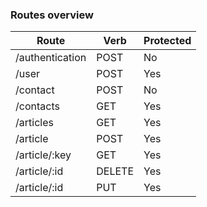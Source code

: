 ### Routes overview



| Route                 | Verb   | Protected |
|-----------------------|--------|-----------|
| /authentication       | POST   | No        |
| /user                 | POST   | Yes       |
| /contact              | POST   | No        |
| /contacts             | GET    | Yes       |
| /articles             | GET    | Yes       |
| /article              | POST   | Yes       |
| /article/:key         | GET    | Yes       |
| /article/:id          | DELETE | Yes       |
| /article/:id          | PUT    | Yes       |


